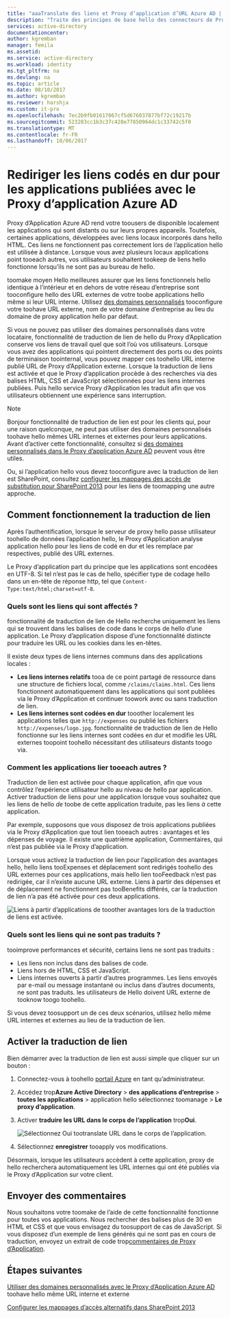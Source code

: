 ```yaml
---
title: "aaaTranslate des liens et Proxy d’application d’URL Azure AD | Documents Microsoft"
description: "Traite des principes de base hello des connecteurs de Proxy d’Application Azure AD."
services: active-directory
documentationcenter: 
author: kgremban
manager: femila
ms.assetid: 
ms.service: active-directory
ms.workload: identity
ms.tgt_pltfrm: na
ms.devlang: na
ms.topic: article
ms.date: 08/10/2017
ms.author: kgremban
ms.reviewer: harshja
ms.custom: it-pro
ms.openlocfilehash: 7ec2b9fb01617067cf5d676037877bf72c19217b
ms.sourcegitcommit: 523283cc1b3c37c428e77850964dc1c33742c5f0
ms.translationtype: MT
ms.contentlocale: fr-FR
ms.lasthandoff: 10/06/2017
---
```

# <a name="redirect-hardcoded-links-for-apps-published-with-azure-ad-application-proxy"></a>Rediriger les liens codés en dur pour les applications publiées avec le Proxy d’application Azure AD

Proxy d’Application Azure AD rend votre toousers de disponible localement les applications qui sont distants ou sur leurs propres appareils. Toutefois, certaines applications, développées avec liens locaux incorporés dans hello HTML. Ces liens ne fonctionnent pas correctement lors de l’application hello est utilisée à distance. Lorsque vous avez plusieurs locaux applications point tooeach autres, vos utilisateurs souhaitent tookeep de liens hello fonctionne lorsqu’ils ne sont pas au bureau de hello. 

toomake moyen Hello meilleures assurer que les liens fonctionnels hello identique à l’intérieur et en dehors de votre réseau d’entreprise sont tooconfigure hello des URL externes de votre toobe applications hello même si leur URL interne. Utilisez [des domaines personnalisés](active-directory-application-proxy-custom-domains.md) tooconfigure votre toohave URL externe, nom de votre domaine d’entreprise au lieu du domaine de proxy application hello par défaut.

Si vous ne pouvez pas utiliser des domaines personnalisés dans votre locataire, fonctionnalité de traduction de lien de hello du Proxy d’Application conserve vos liens de travail quel que soit l’où vos utilisateurs. Lorsque vous avez des applications qui pointent directement des ports ou des points de terminaison toointernal, vous pouvez mapper ces toohello URL interne publié URL de Proxy d’Application externe. Lorsque la traduction de liens est activée et que le Proxy d’application procède à des recherches via des balises HTML, CSS et JavaScript sélectionnées pour les liens internes publiées. Puis hello service Proxy d’Application les traduit afin que vos utilisateurs obtiennent une expérience sans interruption.

>[!NOTE]
>Bonjour fonctionnalité de traduction de lien est pour les clients qui, pour une raison quelconque, ne peut pas utiliser des domaines personnalisés toohave hello mêmes URL internes et externes pour leurs applications. Avant d’activer cette fonctionnalité, consultez si [des domaines personnalisés dans le Proxy d’application Azure AD](active-directory-application-proxy-custom-domains.md) peuvent vous être utiles.
>
>Ou, si l’application hello vous devez tooconfigure avec la traduction de lien est SharePoint, consultez [configurer les mappages des accès de substitution pour SharePoint 2013](https://technet.microsoft.com/library/cc263208.aspx) pour les liens de toomapping une autre approche.

## <a name="how-link-translation-works"></a>Comment fonctionnement la traduction de lien

Après l’authentification, lorsque le serveur de proxy hello passe utilisateur toohello de données l’application hello, le Proxy d’Application analyse application hello pour les liens de codé en dur et les remplace par respectives, publié des URL externes.

Le Proxy d’application part du principe que les applications sont encodées en UTF-8. Si tel n’est pas le cas de hello, spécifier type de codage hello dans un en-tête de réponse http, tel que `Content-Type:text/html;charset=utf-8`.

### <a name="which-links-are-affected"></a>Quels sont les liens qui sont affectés ?

fonctionnalité de traduction de lien de Hello recherche uniquement les liens qui se trouvent dans les balises de code dans le corps de hello d’une application. Le Proxy d’application dispose d’une fonctionnalité distincte pour traduire les URL ou les cookies dans les en-têtes. 

Il existe deux types de liens internes communs dans des applications locales :

- **Les liens internes relatifs** tooa de ce point partagé de ressource dans une structure de fichiers local, comme `/claims/claims.html`. Ces liens fonctionnent automatiquement dans les applications qui sont publiées via le Proxy d’Application et continuer toowork avec ou sans traduction de lien. 
- **Les liens internes sont codées en dur** tooother localement les applications telles que `http://expenses` ou publié les fichiers `http://expenses/logo.jpg`. fonctionnalité de traduction de lien de Hello fonctionne sur les liens internes sont codées en dur et modifie les URL externes toopoint toohello nécessitant des utilisateurs distants toogo via.

### <a name="how-do-apps-link-tooeach-other"></a>Comment les applications lier tooeach autres ?

Traduction de lien est activée pour chaque application, afin que vous contrôlez l’expérience utilisateur hello au niveau de hello par application. Activer traduction de liens pour une application lorsque vous souhaitez que les liens de hello *de* toobe de cette application traduite, pas les liens *à* cette application. 

Par exemple, supposons que vous disposez de trois applications publiées via le Proxy d’Application que tout lien tooeach autres : avantages et les dépenses de voyage. Il existe une quatrième application, Commentaires, qui n’est pas publiée via le Proxy d’application.

Lorsque vous activez la traduction de lien pour l’application des avantages hello, hello liens tooExpenses et déplacement sont redirigés toohello des URL externes pour ces applications, mais hello lien tooFeedback n’est pas redirigée, car il n’existe aucune URL externe. Liens à partir des dépenses et de déplacement ne fonctionnent pas tooBenefits différés, car la traduction de lien n’a pas été activée pour ces deux applications.

![Liens à partir d’applications de tooother avantages lors de la traduction de liens est activée.](./media/application-proxy-link-translation/one_app.png)

### <a name="which-links-arent-translated"></a>Quels sont les liens qui ne sont pas traduits ?

tooimprove performances et sécurité, certains liens ne sont pas traduits :

- Les liens non inclus dans des balises de code. 
- Liens hors de HTML, CSS et JavaScript. 
- Liens internes ouverts à partir d’autres programmes. Les liens envoyés par e-mail ou message instantané ou inclus dans d’autres documents, ne sont pas traduits. les utilisateurs de Hello doivent URL externe de tooknow toogo toohello.

Si vous devez toosupport un de ces deux scénarios, utilisez hello même URL internes et externes au lieu de la traduction de lien.  

## <a name="enable-link-translation"></a>Activer la traduction de lien

Bien démarrer avec la traduction de lien est aussi simple que cliquer sur un bouton :

1. Connectez-vous à toohello [portail Azure](https://portal.azure.com) en tant qu’administrateur.
2. Accédez trop**Azure Active Directory** > **des applications d’entreprise** > **toutes les applications** > application hello sélectionnez toomanage > **Le proxy d’application**.
3. Activer **traduire les URL dans le corps de l’application** trop**Oui**.

   ![Sélectionnez Oui tootranslate URL dans le corps de l’application](./media/application-proxy-link-translation/select_yes.png).
4. Sélectionnez **enregistrer** tooapply vos modifications.

Désormais, lorsque les utilisateurs accèdent à cette application, proxy de hello recherchera automatiquement les URL internes qui ont été publiés via le Proxy d’Application sur votre client.

## <a name="send-feedback"></a>Envoyer des commentaires

Nous souhaitons votre toomake de l’aide de cette fonctionnalité fonctionne pour toutes vos applications. Nous rechercher des balises plus de 30 en HTML et CSS et que vous envisagez du toosupport de cas de JavaScript. Si vous disposez d’un exemple de liens générés qui ne sont pas en cours de traduction, envoyez un extrait de code trop[commentaires de Proxy d’Application](mailto:aadapfeedback@microsoft.com). 

## <a name="next-steps"></a>Étapes suivantes
[Utiliser des domaines personnalisés avec le Proxy d’Application Azure AD](active-directory-application-proxy-custom-domains.md) toohave hello même URL interne et externe

[Configurer les mappages d’accès alternatifs dans SharePoint 2013](https://technet.microsoft.com/library/cc263208.aspx)
